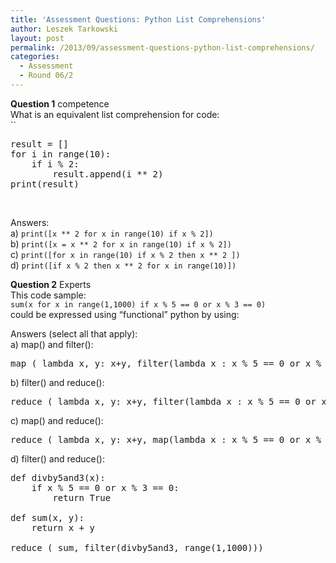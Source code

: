 ```yaml
---
title: 'Assessment Questions: Python List Comprehensions'
author: Leszek Tarkowski
layout: post
permalink: /2013/09/assessment-questions-python-list-comprehensions/
categories:
  - Assessment
  - Round 06/2
---
```

**Question 1** competence  
What is an equivalent list comprehension for code:  
``

<pre>result = []
for i in range(10):
    if i % 2:
        result.append(i ** 2)
print(result)</pre>

&nbsp;

Answers:  
a) `print([x ** 2 for x in range(10) if x % 2])`  
b) `print([x = x ** 2 for x in range(10) if x % 2])`  
c) `print([for x in range(10) if x % 2 then x ** 2 ])`  
d) `print([if x % 2 then x ** 2 for x in range(10)])`

**Question 2** Experts  
This code sample:  
`sum(x for x in range(1,1000) if x % 5 == 0 or x % 3 == 0)`  
could be expressed using &#8220;functional&#8221; python by using:

Answers (select all that apply):  
a) map() and filter():

<pre>map ( lambda x, y: x+y, filter(lambda x : x % 5 == 0 or x % 3 == 0, range(1,1000)) )
</pre>

b) filter() and reduce():

<pre>reduce ( lambda x, y: x+y, filter(lambda x : x % 5 == 0 or x % 3 == 0, range(1,1000)) )
</pre>

c) map() and reduce():

<pre>reduce ( lambda x, y: x+y, map(lambda x : x % 5 == 0 or x % 3 == 0, range(1,1000)) )
</pre>

d) filter() and reduce():

<pre>def divby5and3(x):
    if x % 5 == 0 or x % 3 == 0:
        return True

def sum(x, y):
    return x + y

reduce ( sum, filter(divby5and3, range(1,1000)))</pre>